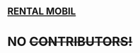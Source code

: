 <p align="center"><a href="https://github.com/GeraAnggaraPutra/Rental-Mobil" target="_blank"><h2>RENTAL MOBIL</h2></a></p>
<p align="center"><h1>NO <s>CONTRIBUTORS!</s></h2></p>



